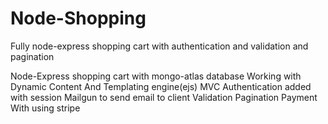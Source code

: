 # Node-Shopping
Fully node-express shopping cart with authentication and validation and pagination 

Node-Express shopping cart with mongo-atlas database 
Working with Dynamic Content And Templating engine(ejs)
MVC
Authentication added with session
Mailgun to send email to client
Validation 
Pagination
Payment With using stripe
